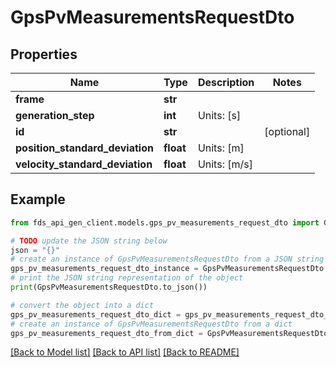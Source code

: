 # GpsPvMeasurementsRequestDto


## Properties

Name | Type | Description | Notes
------------ | ------------- | ------------- | -------------
**frame** | **str** |  | 
**generation_step** | **int** | Units: [s] | 
**id** | **str** |  | [optional] 
**position_standard_deviation** | **float** | Units: [m] | 
**velocity_standard_deviation** | **float** | Units: [m/s] | 

## Example

```python
from fds_api_gen_client.models.gps_pv_measurements_request_dto import GpsPvMeasurementsRequestDto

# TODO update the JSON string below
json = "{}"
# create an instance of GpsPvMeasurementsRequestDto from a JSON string
gps_pv_measurements_request_dto_instance = GpsPvMeasurementsRequestDto.from_json(json)
# print the JSON string representation of the object
print(GpsPvMeasurementsRequestDto.to_json())

# convert the object into a dict
gps_pv_measurements_request_dto_dict = gps_pv_measurements_request_dto_instance.to_dict()
# create an instance of GpsPvMeasurementsRequestDto from a dict
gps_pv_measurements_request_dto_from_dict = GpsPvMeasurementsRequestDto.from_dict(gps_pv_measurements_request_dto_dict)
```
[[Back to Model list]](../README.md#documentation-for-models) [[Back to API list]](../README.md#documentation-for-api-endpoints) [[Back to README]](../README.md)


